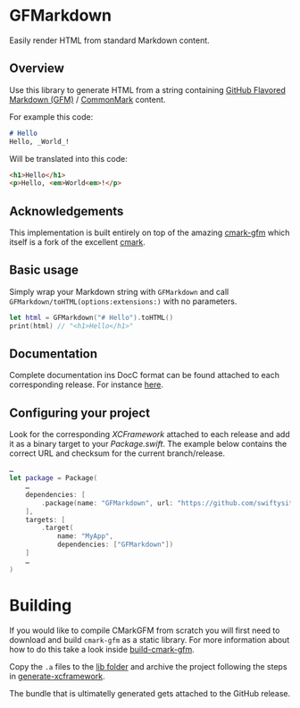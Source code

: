 # GFMarkdown

Easily render HTML from standard Markdown content.

## Overview

Use this library to generate HTML from a string containing [GitHub Flavored Markdown (GFM)](https://github.github.com/gfm/) / [CommonMark](https://commonmark.org) content.

For example this code:

```markdown
# Hello
Hello, _World_!
```

Will be translated into this code:

```html
<h1>Hello</h1>
<p>Hello, <em>World<em>!</p>
```

## Acknowledgements

This implementation is built entirely on top of the amazing [cmark-gfm](https://github.com/github/cmark-gfm) which itself is a fork of the excellent [cmark](https://github.com/commonmark/cmark).

## Basic usage

Simply wrap your Markdown string with ``GFMarkdown`` and call ``GFMarkdown/toHTML(options:extensions:)`` with no parameters.

```swift
let html = GFMarkdown("# Hello").toHTML()
print(html) // "<h1>Hello</h1>"
```

## Documentation

Complete documentation ins DocC format can be found attached to each corresponding release. For instance [here](https://github.com/swiftysites/cmark-gfm/releases/download/1.0.0/CMarkGFM.doccarchive.zip).

## Configuring your project

Look for the corresponding _XCFramework_ attached to each release and add it as a binary target to your _Package.swift_. The example below contains the correct URL and checksum for the current branch/release.

```swift
…
let package = Package(
    …
    dependencies: [
        .package(name: "GFMarkdown", url: "https://github.com/swiftysites/gfmarkdown", branch: "release")
    ],
    targets: [
        .target(
            name: "MyApp",
            dependencies: ["GFMarkdown"])
    ]
    …
)
```

# Building

If you would like to compile CMarkGFM from scratch you will first need to download and build `cmark-gfm` as a static library. For more information about how to do this take a look inside [build-cmark-gfm](scripts/build-cmark-gfm.sh).

Copy the `.a` files to the [lib folder](lib) and archive the project following the steps in [generate-xcframework](scripts/generate-xcframework.sh).

The bundle that is ultimatelly generated gets attached to the GitHub release.
